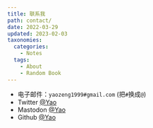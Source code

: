 ```yaml
---
title: 联系我
path: contact/
date: 2022-03-29
updated: 2023-02-03
taxonomies:
  categories:
    - Notes
  tags:
    - About
    - Random Book
---
```


- 电子邮件：`yaozeng1999#gmail.com` (把`#`换成`@`)
- Twitter [@Yao](https://x.com/Heraclitius)
- Mastodon [@Yao](https://m.cmx.im/@Heracleitus)
- Github [@Yao](https://github.com/BlackStar1453)


